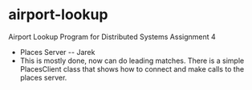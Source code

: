 airport-lookup
==============

Airport Lookup Program for Distributed Systems Assignment 4

* Places Server -- Jarek
 * This is mostly done, now can do leading matches.
        There is a simple PlacesClient class that shows how to connect and make calls to the
        places server.
